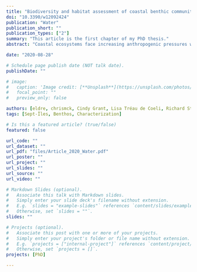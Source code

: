 ```yaml
---
title: "Biodiversity and habitat assessment of coastal benthic communities in a sub-arctic industrial harbor area"
doi: "10.3390/w12092424"
publication: "Water"
publication_short: ""
publication_types: ["2"]
summary: "This article is the first chapter of my PhD thesis."
abstract: "Coastal ecosystems face increasing anthropogenic pressures worldwide and their management requires a solid assessment and understanding of the cumulative impacts from human activities. This study evaluates the spatial variation of benthic macrofaunal communities, sediments, and heavy metals in the sub-Arctic coastal ecosystems around Sept-Îles (Québec, Canada)—a major port area in the Gulf of St. Lawrence. Physical sediment properties varied in the studied area, with a general sandy-silty profile except for specific locations in Baie des Sept Îles where higher organic matter and heavy metal concentrations were detected. Macrofaunal assemblages were evaluated for two taxa size classes (organisms > 0.5 mm and > 1 mm) and linked to habitat parameters using regression models. Communities of smaller organisms showed signs of perturbation for one assemblage close to industrial activities at Baie des Sept Îles, with an increased number of tolerant and opportunistic species, contrasting to neighboring regions whose compositions were similar to other ecosystems in the Gulf of St. Lawrence. This study enhances the understanding of sub-Arctic benthic communities and will contribute to monitoring programs for industrial harbor ecosystems."

date: "2020-08-28"

# Schedule page publish date (NOT talk date).
publishDate: ""

# image:
#   caption: 'Image credit: [**Unsplash**](https://unsplash.com/photos/jdD8gXaTZsc)'
#   focal_point: ""
#   preview_only: false

authors: [eldre, chrismck, Cindy Grant, Lisa Tréau de Coeli, Richard St-Louis, philarch]
tags: [Sept-Îles, Benthos, Characterization]

# Is this a featured article? (true/false)
featured: false

url_code: ""
url_dataset: ""
url_pdf: "files/Article_2020_Water.pdf"
url_poster: ""
url_project: ""
url_slides: ""
url_source: ""
url_video: ""

# Markdown Slides (optional).
#   Associate this talk with Markdown slides.
#   Simply enter your slide deck's filename without extension.
#   E.g. `slides = "example-slides"` references `content/slides/example-slides.md`.
#   Otherwise, set `slides = ""`.
slides: ""

# Projects (optional).
#   Associate this post with one or more of your projects.
#   Simply enter your project's folder or file name without extension.
#   E.g. `projects = ["internal-project"]` references `content/project/deep-learning/index.md`.
#   Otherwise, set `projects = []`.
projects: [PhD]

---
```

